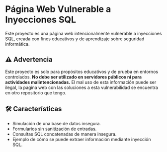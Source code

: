 # Página Web Vulnerable a Inyecciones SQL

Este proyecto es una página web intencionalmente vulnerable a inyecciones SQL, creada con fines educativos y de aprendizaje sobre seguridad informática.

## ⚠️ Advertencia  
Este proyecto es solo para propósitos educativos y de prueba en entornos controlados. **No debe ser utilizado en servidores públicos ni para actividades malintencionadas.** El mal uso de esta información puede ser ilegal, la pagina web con las soluciones a esta vulnerabilidad se encuentra en otro repositorio que tengo.

## 🛠️ Características  
- Simulación de una base de datos insegura.  
- Formularios sin sanitización de entradas.  
- Consultas SQL concatenadas de manera insegura.  
- Ejemplo de cómo se puede extraer información mediante inyección SQL.
